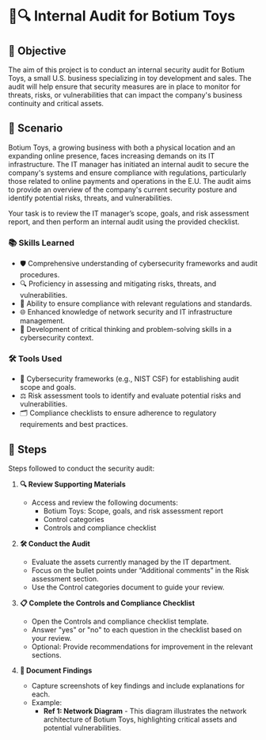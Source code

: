 # 🧸🔍 Internal Audit for Botium Toys

## 🎯 Objective
The aim of this project is to conduct an internal security audit for Botium Toys, a small U.S. business specializing in toy development and sales. The audit will help ensure that security measures are in place to monitor for threats, risks, or vulnerabilities that can impact the company's business continuity and critical assets.

## 📖 Scenario
Botium Toys, a growing business with both a physical location and an expanding online presence, faces increasing demands on its IT infrastructure. The IT manager has initiated an internal audit to secure the company's systems and ensure compliance with regulations, particularly those related to online payments and operations in the E.U. The audit aims to provide an overview of the company's current security posture and identify potential risks, threats, and vulnerabilities.

Your task is to review the IT manager’s scope, goals, and risk assessment report, and then perform an internal audit using the provided checklist.

### 📚 Skills Learned
- 🛡️ Comprehensive understanding of cybersecurity frameworks and audit procedures.
- 🔍 Proficiency in assessing and mitigating risks, threats, and vulnerabilities.
- 📜 Ability to ensure compliance with relevant regulations and standards.
- 🌐 Enhanced knowledge of network security and IT infrastructure management.
- 🧠 Development of critical thinking and problem-solving skills in a cybersecurity context.

### 🛠️ Tools Used
- 📐 Cybersecurity frameworks (e.g., NIST CSF) for establishing audit scope and goals.
- ⚖️ Risk assessment tools to identify and evaluate potential risks and vulnerabilities.
- 🗂️ Compliance checklists to ensure adherence to regulatory requirements and best practices.

## 📝 Steps
Steps followed to conduct the security audit:

1. **🔍 Review Supporting Materials**
   - Access and review the following documents:
     - Botium Toys: Scope, goals, and risk assessment report
     - Control categories
     - Controls and compliance checklist

2. **🛠️ Conduct the Audit**
   - Evaluate the assets currently managed by the IT department.
   - Focus on the bullet points under “Additional comments” in the Risk assessment section.
   - Use the Control categories document to guide your review.

3. **📋 Complete the Controls and Compliance Checklist**
   - Open the Controls and compliance checklist template.
   - Answer "yes" or "no" to each question in the checklist based on your review.
   - Optional: Provide recommendations for improvement in the relevant sections.

4. **📸 Document Findings**
   - Capture screenshots of key findings and include explanations for each.
   - Example:
     - **Ref 1: Network Diagram** - This diagram illustrates the network architecture of Botium Toys, highlighting critical assets and potential vulnerabilities.
